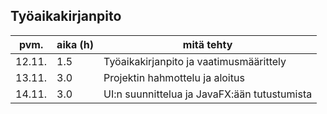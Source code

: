## Työaikakirjanpito

|**pvm.**   |**aika (h)** |**mitä tehty**                              |
|---	      |---          |---                                         |
|12.11.     |      1.5    |Työaikakirjanpito ja vaatimusmäärittely     |
|13.11.     |      3.0    |Projektin hahmottelu ja aloitus             |
|14.11.     |      3.0    |UI:n suunnittelua ja JavaFX:ään tutustumista|
